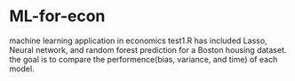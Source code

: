 # ML-for-econ
machine learning application in economics
test1.R has included Lasso, Neural network, and random forest prediction for a Boston housing dataset.
the goal is to compare the performence(bias, variance, and time) of each model.
